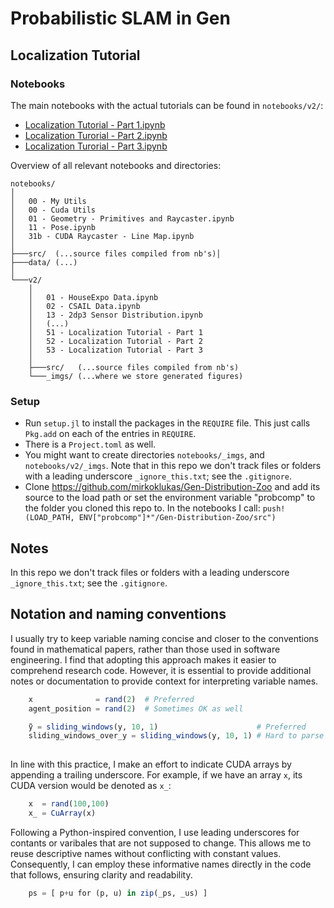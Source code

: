 # Probabilistic SLAM in Gen

## **Localization Tutorial**

### **Notebooks**

The main notebooks with the actual tutorials can be found in `notebooks/v2/`:
- [Localization Tutorial - Part 1.ipynb](notebooks/v2/51%20-%20Localization%20Tutorial%20-%20Part%201.ipynb)
- [Localization Turorial - Part 2.ipynb](notebooks/v2/52%20-%20Localization%20Tutorial%20-%20Part%202.ipynb)
- [Localization Turorial - Part 3.ipynb](notebooks/v2/53%20-%20Localization%20Tutorial%20-%20Part%203.ipynb)

Overview of all relevant notebooks and directories:
```
notebooks/
│
│   00 - My Utils
│   00 - Cuda Utils
│   01 - Geometry - Primitives and Raycaster.ipynb
│   11 - Pose.ipynb
│   31b - CUDA Raycaster - Line Map.ipynb
│
├───src/  (...source files compiled from nb's)│
├───data/ (...)
│
└───v2/
    │
    │   01 - HouseExpo Data.ipynb
    │   02 - CSAIL Data.ipynb
    │   13 - 2dp3 Sensor Distribution.ipynb
    │   (...)
    │   51 - Localization Tutorial - Part 1
    │   52 - Localization Tutorial - Part 2
    │   53 - Localization Tutorial - Part 3
    │
    ├───src/   (...source files compiled from nb's)
    └───_imgs/ (...where we store generated figures)
```

### **Setup**

- Run `setup.jl` to install the packages in the `REQUIRE` file. This just calls `Pkg.add` on each of the entries in `REQUIRE`. 
- There is a `Project.toml` as well.
- You might want to create directories `notebooks/_imgs`, and `notebooks/v2/_imgs`. Note that in this repo we don't track files or folders with a leading underscore `_ignore_this.txt`; see the `.gitignore`.
- Clone https://github.com/mirkoklukas/Gen-Distribution-Zoo and add its source to the load path or set the environment variable "probcomp" to the folder you cloned this repo to. In the notebooks I call: `push!(LOAD_PATH, ENV["probcomp"]*"/Gen-Distribution-Zoo/src")`

## **Notes**

In this repo we don't track files or folders with a leading underscore `_ignore_this.txt`; see the `.gitignore`.

## **Notation and naming conventions**

I usually try to keep variable naming concise and closer to the conventions found in mathematical papers, rather than those used in software engineering. I find that adopting this approach makes it easier to comprehend research code. However, it is essential to provide additional notes or documentation to provide context for interpreting variable names.

```julia
    x              = rand(2)  # Preferred
    agent_position = rand(2)  # Sometimes OK as well

    ỹ = sliding_windows(y, 10, 1)                      # Preferred
    sliding_windows_over_y = sliding_windows(y, 10, 1) # Hard to parse
    
```

In line with this practice, I make an effort to indicate CUDA arrays by appending a trailing underscore. For example, if we have an array `x`, its CUDA version would be denoted as `x_`:

```julia
    x  = rand(100,100)
    x_ = CuArray(x)
```

Following a Python-inspired convention, I use leading underscores for contants or varibales that are not supposed to change. This allows me to reuse descriptive names without conflicting with constant values. Consequently, I can employ these informative names directly in the code that follows, ensuring clarity and readability.

```julia
    ps = [ p+u for (p, u) in zip(_ps, _us) ]
```